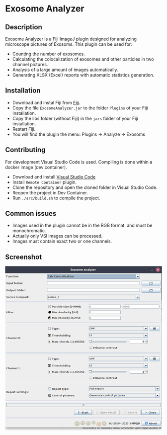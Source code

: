 # Exosome Analyzer

## Description
Exosome Analyzer is a Fiji ImageJ plugin designed for analyzing microscope pictures of Exosoms. This plugin can be used for:
*  Counting the number of exosomes.
*  Calculating the colocalization of exosomes and other particles in two channel pictures.
*  Analysis of a large amount of images automatically.
*  Generating XLSX (Excel) reports with automatic statistics generation.


## Installation
*  Download and instal Fiji from [Fiji](https://imagej.net/Fiji/Downloads).
*  Copy the file ```ExosomeAnalyzer.jar``` to the folder ```Plugins``` of your Fiji installation.
*  Copy the libs folder (without Fiji) in the ```jars``` folder of your Fiji installation.
*  Restart Fiji.
*  You will find the plugin the menu: Plugins -> Analyze -> Exosoms


## Contributing
For development Visual Studio Code is used. Compiling is done within a docker image (dev container).
*  Download and install [Visual Studio Code](https://code.visualstudio.com/)
*  Install ```Remote Container``` plugin.
*  Clone the repository and open the cloned folder in Visual Studio Code.
*  Reopen the project in Dev Container.
*  Run ```./src/build.sh``` to compile the project.


## Common issues
*  Images used in the plugin cannot be in the RGB format, and must be monochromatic.
*  Actually only VSI images can be processed.
*  Images must contain exact two or one channels.



## Screenshot

![myimage-alt-tag](./doc/screeshot.png)
